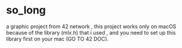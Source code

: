 # so_long
a graphic project from 42 network , this project works only on macOS because of the library (mlx.h) that i used , and you need to set up this library first on your mac (GO TO 42 DOC).
